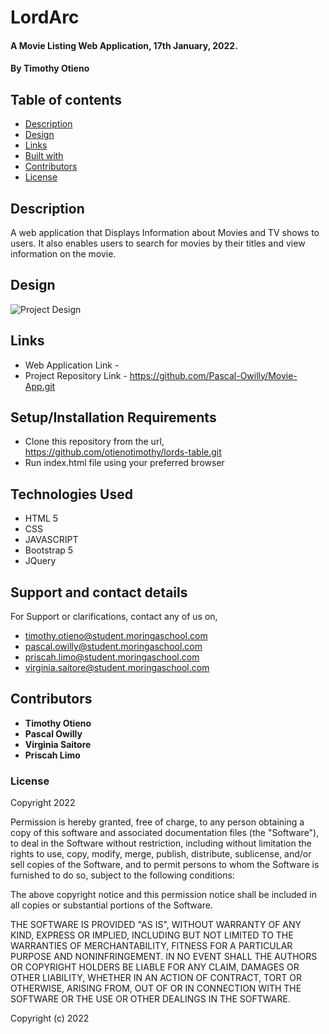 # LordArc

#### A Movie Listing Web Application, 17th January, 2022.

#### By **Timothy Otieno**

## Table of contents

- [Description](#description)
- [Design](#design)
- [Links](#links)
- [Built with](#technologies-used)
- [Contributors](#contributors)
- [License](#license)

## Description

A web application that Displays Information about Movies and TV shows to users. It also enables users to search for movies by their titles and view information on the movie.

## Design
![Project Design]('./images/lordarc-design.png')

## Links

- Web Application Link - 
- Project Repository Link - <https://github.com/Pascal-Owilly/Movie-App.git>

## Setup/Installation Requirements

- Clone this repository from the url, <https://github.com/otienotimothy/lords-table.git>
- Run index.html file using your preferred browser


## Technologies Used

- HTML 5
- CSS
- JAVASCRIPT
- Bootstrap 5
- JQuery

## Support and contact details

For Support or clarifications, contact any of us on, 
- <timothy.otieno@student.moringaschool.com>
- <pascal.owilly@student.moringaschool.com>
- <priscah.limo@student.moringaschool.com>
- <virginia.saitore@student.moringaschool.com>

## Contributors

- **Timothy Otieno**
- **Pascal Owilly**
- **Virginia Saitore**
- **Priscah Limo**

### License

Copyright 2022 

Permission is hereby granted, free of charge, to any person obtaining a copy of this software and associated documentation files (the "Software"), to deal in the Software without restriction, including without limitation the rights to use, copy, modify, merge, publish, distribute, sublicense, and/or sell copies of the Software, and to permit persons to whom the Software is furnished to do so, subject to the following conditions:

The above copyright notice and this permission notice shall be included in all copies or substantial portions of the Software.

THE SOFTWARE IS PROVIDED "AS IS", WITHOUT WARRANTY OF ANY KIND, EXPRESS OR IMPLIED, INCLUDING BUT NOT LIMITED TO THE WARRANTIES OF MERCHANTABILITY, FITNESS FOR A PARTICULAR PURPOSE AND NONINFRINGEMENT. IN NO EVENT SHALL THE AUTHORS OR COPYRIGHT HOLDERS BE LIABLE FOR ANY CLAIM, DAMAGES OR OTHER LIABILITY, WHETHER IN AN ACTION OF CONTRACT, TORT OR OTHERWISE, ARISING FROM, OUT OF OR IN CONNECTION WITH THE SOFTWARE OR THE USE OR OTHER DEALINGS IN THE SOFTWARE.

Copyright (c) 2022
